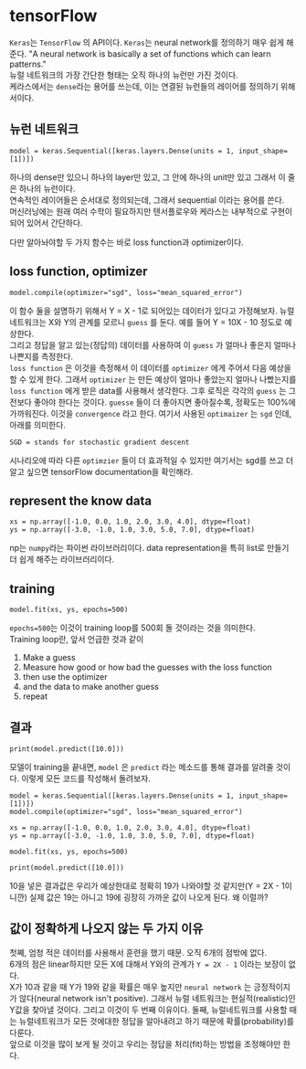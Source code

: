 # tensorFlow

`Keras`는 `TensorFlow` 의 API이다. `Keras`는 neural network를 정의하기 매우 쉽게 해준다.
"A neural network is basically a set of functions which can learn patterns."  
뉴럴 네트워크의 가장 간단한 형태는 오직 하나의 뉴런만 가진 것이다.  
케라스에서는 `dense`라는 용어를 쓰는데, 이는 연결된 뉴런들의 레이어를 정의하기 위해서이다.

## 뉴런 네트워크

```
model = keras.Sequential([keras.layers.Dense(units = 1, input_shape=[1])])
```

하나의 dense만 있으니 하나의 layer만 있고, 그 안에 하나의 unit만 있고 그래서 이 줄은 하나의 뉴런이다.  
연속적인 레이어들은 순서대로 정의되는데, 그래서 sequential 이라는 용어를 쓴다.  
머신러닝에는 원래 여러 수학이 필요하지만 텐서플로우와 케라스는 내부적으로 구현이 되어 있어서 간단하다.

다만 알아놔야할 두 가지 함수는 바로 loss function과 optimizer이다.

## loss function, optimizer

```
model.compile(optimizer="sgd", loss="mean_squared_error")
```

이 함수 둘을 설명하기 위해서 Y = X - 1로 되어있는 데이터가 있다고 가정해보자. 뉴럴 네트워크는 X와 Y의 관계를 모르니 `guess` 를 둔다.
예를 들어 Y = 10X - 10 정도로 예상한다.  
그리고 정답을 알고 있는(정답의) 데이터를 사용하여 이 `guess` 가 얼마나 좋은지 얼마나 나쁜지를 측정한다.  
`loss function` 은 이것을 측정해서 이 데이터를 `optimizer` 에게 주어서 다음 예상을 할 수 있게 한다.
그래서 `optimizer` 는 만든 예상이 얼마나 좋았는지 얼마나 나빴는지를 `loss function` 에게 받은 data를 사용해서 생각한다.
그후 로직은 각각의 `guess` 는 그 전보다 좋아야 한다는 것이다.
`guesse` 들이 더 좋아지면 좋아질수록, 정확도는 100%에 가까워진다.
이것을 `convergence` 라고 한다.
여기서 사용된 `optimaizer` 는 `sgd` 인데, 아래를 의미한다.

```
SGD = stands for stochastic gradient descent
```

시나리오에 따라 다른 `optimzier` 들이 더 효과적일 수 있지만 여기서는 sgd를 쓰고 더 알고 싶으면 tensorFlow documentation을 확인해라.

## represent the know data

```
xs = np.array([-1.0, 0.0, 1.0, 2.0, 3.0, 4.0], dtype=float)
ys = np.array([-3.0, -1.0, 1.0, 3.0, 5.0, 7.0], dtype=float)
```

np는 `numpy`라는 파이썬 라이브러리이다. data representation을 특히 list로 만들기 더 쉽게 해주는 라이브러리이다.

## training

```
model.fit(xs, ys, epochs=500)
```

`epochs=500`는 이것이 training loop를 500회 돌 것이라는 것을 의미한다.  
Training loop란, 앞서 언급한 것과 같이

1. Make a guess
2. Measure how good or how bad the guesses with the loss function
3. then use the optimizer
4. and the data to make another guess
5. repeat

## 결과

```
print(model.predict([10.0]))
```

모델이 training을 끝내면, `model` 은 `predict` 라는 메소드를 통해 결과를 알려줄 것이다.
이렇게 모든 코드를 작성해서 돌려보자.

```
model = keras.Sequential([keras.layers.Dense(units = 1, input_shape=[1])])
model.compile(optimizer="sgd", loss="mean_squared_error")

xs = np.array([-1.0, 0.0, 1.0, 2.0, 3.0, 4.0], dtype=float)
ys = np.array([-3.0, -1.0, 1.0, 3.0, 5.0, 7.0], dtype=float)

model.fit(xs, ys, epochs=500)

print(model.predict([10.0]))
```

10을 넣은 결과값은 우리가 예상한대로 정확히 19가 나와야할 것 같지만(Y = 2X - 1이니깐) 실제 값은 19는 아니고 19에 굉장히 가까운 값이 나오게 된다. 왜 이럴까?

## 값이 정확하게 나오지 않는 두 가지 이유

첫쩨, 엄청 적은 데이터를 사용해서 훈련을 했기 때문. 오직 6개의 점밖에 없다.  
6개의 점은 linear하지만 모든 X에 대해서 Y와의 관계가 `Y = 2X - 1` 이라는 보장이 없다.  
X가 10과 같을 때 Y가 19와 같을 확률은 매우 높지만 `neural network` 는 긍정적이지가 않다(neural network isn't positive).
그래서 뉴럴 네트워크는 현실적(realistic)인 Y값을 찾아낼 것이다. 그리고 이것이 두 번째 이유이다.
둘째, 뉴럴네트워크를 사용할 때는 뉴럴네트워크가 모든 것에대한 정답을 알아내려고 하기 때문에 확률(probability)를 다룬다.  
앞으로 이것을 많이 보게 될 것이고 우리는 정답을 처리(fit)하는 방법을 조정해야만 한다.
